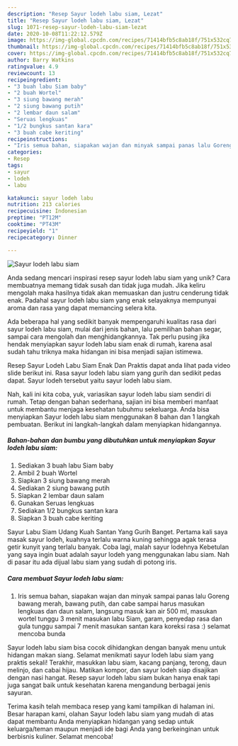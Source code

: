 ```yaml
---
description: "Resep Sayur lodeh labu siam, Lezat"
title: "Resep Sayur lodeh labu siam, Lezat"
slug: 1071-resep-sayur-lodeh-labu-siam-lezat
date: 2020-10-08T11:22:12.579Z
image: https://img-global.cpcdn.com/recipes/71414bfb5c8ab18f/751x532cq70/sayur-lodeh-labu-siam-foto-resep-utama.jpg
thumbnail: https://img-global.cpcdn.com/recipes/71414bfb5c8ab18f/751x532cq70/sayur-lodeh-labu-siam-foto-resep-utama.jpg
cover: https://img-global.cpcdn.com/recipes/71414bfb5c8ab18f/751x532cq70/sayur-lodeh-labu-siam-foto-resep-utama.jpg
author: Barry Watkins
ratingvalue: 4.9
reviewcount: 13
recipeingredient:
- "3 buah labu Siam baby"
- "2 buah Wortel"
- "3 siung bawang merah"
- "2 siung bawang putih"
- "2 lembar daun salam"
- "Seruas lengkuas"
- "1/2 bungkus santan kara"
- "3 buah cabe keriting"
recipeinstructions:
- "Iris semua bahan, siapakan wajan dan minyak sampai panas lalu Goreng bawang merah, bawang putih, dan cabe sampai harus masukan lengkuas dan daun salam, langsung masuk kan air 500 ml, masukan wortel tunggu 3 menit masukan labu Siam, garam, penyedap rasa dan gula tunggu sampai 7 menit masukan santan kara koreksi rasa :) selamat mencoba bunda"
categories:
- Resep
tags:
- sayur
- lodeh
- labu

katakunci: sayur lodeh labu 
nutrition: 213 calories
recipecuisine: Indonesian
preptime: "PT12M"
cooktime: "PT43M"
recipeyield: "1"
recipecategory: Dinner

---
```



![Sayur lodeh labu siam](https://img-global.cpcdn.com/recipes/71414bfb5c8ab18f/751x532cq70/sayur-lodeh-labu-siam-foto-resep-utama.jpg)

Anda sedang mencari inspirasi resep sayur lodeh labu siam yang unik? Cara membuatnya memang tidak susah dan tidak juga mudah. Jika keliru mengolah maka hasilnya tidak akan memuaskan dan justru cenderung tidak enak. Padahal sayur lodeh labu siam yang enak selayaknya mempunyai aroma dan rasa yang dapat memancing selera kita.

Ada beberapa hal yang sedikit banyak mempengaruhi kualitas rasa dari sayur lodeh labu siam, mulai dari jenis bahan, lalu pemilihan bahan segar, sampai cara mengolah dan menghidangkannya. Tak perlu pusing jika hendak menyiapkan sayur lodeh labu siam enak di rumah, karena asal sudah tahu triknya maka hidangan ini bisa menjadi sajian istimewa.

Resep Sayur Lodeh Labu Siam Enak Dan Praktis dapat anda lihat pada video slide berikut ini. Rasa sayur lodeh labu siam yang gurih dan sedikit pedas dapat. Sayur lodeh tersebut yaitu sayur lodeh labu siam.


Nah, kali ini kita coba, yuk, variasikan sayur lodeh labu siam sendiri di rumah. Tetap dengan bahan sederhana, sajian ini bisa memberi manfaat untuk membantu menjaga kesehatan tubuhmu sekeluarga. Anda bisa menyiapkan Sayur lodeh labu siam menggunakan 8 bahan dan 1 langkah pembuatan. Berikut ini langkah-langkah dalam menyiapkan hidangannya.

<!--inarticleads1-->

##### Bahan-bahan dan bumbu yang dibutuhkan untuk menyiapkan Sayur lodeh labu siam:

1. Sediakan 3 buah labu Siam baby
1. Ambil 2 buah Wortel
1. Siapkan 3 siung bawang merah
1. Sediakan 2 siung bawang putih
1. Siapkan 2 lembar daun salam
1. Gunakan Seruas lengkuas
1. Sediakan 1/2 bungkus santan kara
1. Siapkan 3 buah cabe keriting


Sayur Labu Siam Udang Kuah Santan Yang Gurih Banget. Pertama kali saya masak sayur lodeh, kuahnya terlalu warna kuning sehingga agak terasa getir kunyit yang terlalu banyak. Coba lagi, malah sayur lodehnya Kebetulan yang saya ingin buat adalah sayur lodeh yang menggunakan labu siam. Nah di pasar itu ada dijual labu siam yang sudah di potong iris. 

<!--inarticleads2-->

##### Cara membuat Sayur lodeh labu siam:

1. Iris semua bahan, siapakan wajan dan minyak sampai panas lalu Goreng bawang merah, bawang putih, dan cabe sampai harus masukan lengkuas dan daun salam, langsung masuk kan air 500 ml, masukan wortel tunggu 3 menit masukan labu Siam, garam, penyedap rasa dan gula tunggu sampai 7 menit masukan santan kara koreksi rasa :) selamat mencoba bunda


Sayur lodeh labu siam bisa cocok dihidangkan dengan banyak menu untuk hidangan makan siang. Selamat menikmati sayur lodeh labu siam yang praktis sekali! Terakhir, masukkan labu siam, kacang panjang, terong, daun melinjo, dan cabai hijau. Matikan kompor, dan sayur lodeh siap disajikan dengan nasi hangat. Resep sayur lodeh labu siam bukan hanya enak tapi juga sangat baik untuk kesehatan karena mengandung berbagai jenis sayuran. 

Terima kasih telah membaca resep yang kami tampilkan di halaman ini. Besar harapan kami, olahan Sayur lodeh labu siam yang mudah di atas dapat membantu Anda menyiapkan hidangan yang sedap untuk keluarga/teman maupun menjadi ide bagi Anda yang berkeinginan untuk berbisnis kuliner. Selamat mencoba!
